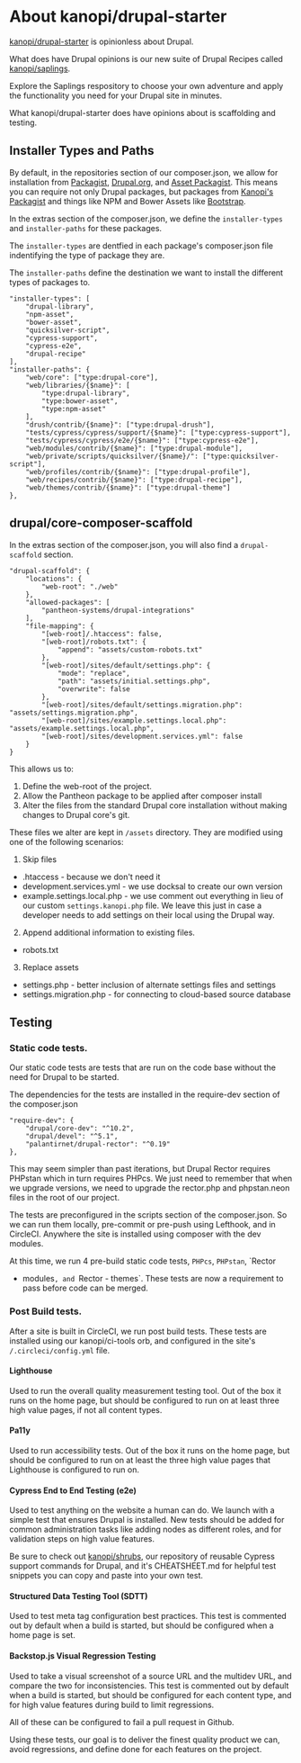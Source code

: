 # About kanopi/drupal-starter

[kanopi/drupal-starter](https://www.github.com/kanopi/drupal-starter) is
opinionless about Drupal.

What does have Drupal opinions is our new suite of Drupal Recipes called
[kanopi/saplings](https://www.github.com/kanopi/saplings).

Explore the Saplings respository to choose your own adventure and apply the
functionality you need for your Drupal site in minutes.

What kanopi/drupal-starter does have opinions about is scaffolding and testing.

## Installer Types and Paths

By default, in the repositories section of our composer.json, we allow for
installation from [Packagist](https://packagist.org/),
[Drupal.org](https://www.drupal.org), and
[Asset Packagist](https://asset-packagist.org/).  This means you can require not
 only Drupal packages, but packages from
[Kanopi's Packagist](https://packagist.org/packages/kanopi/) and things like
NPM and Bower Assets like
[Bootstrap](https://asset-packagist.org/package/bower-asset/bootstrap).

In the extras section of the composer.json, we define the `installer-types` and
`installer-paths` for these packages.

The `installer-types` are dentfied in each package's composer.json file
indentifying the type of package they are.

The `installer-paths` define the destination we want to install the different
types of packages to.

```
"installer-types": [
    "drupal-library",
    "npm-asset",
    "bower-asset",
    "quicksilver-script",
    "cypress-support",
    "cypress-e2e",
    "drupal-recipe"
],
"installer-paths": {
    "web/core": ["type:drupal-core"],
    "web/libraries/{$name}": [
        "type:drupal-library",
        "type:bower-asset",
        "type:npm-asset"
    ],
    "drush/contrib/{$name}": ["type:drupal-drush"],
    "tests/cypress/cypress/support/{$name}": ["type:cypress-support"],
    "tests/cypress/cypress/e2e/{$name}": ["type:cypress-e2e"],
    "web/modules/contrib/{$name}": ["type:drupal-module"],
    "web/private/scripts/quicksilver/{$name}/": ["type:quicksilver-script"],
    "web/profiles/contrib/{$name}": ["type:drupal-profile"],
    "web/recipes/contrib/{$name}": ["type:drupal-recipe"],
    "web/themes/contrib/{$name}": ["type:drupal-theme"]
},
```

## drupal/core-composer-scaffold

In the extras section of the composer.json, you will also find a
`drupal-scaffold` section.

```
"drupal-scaffold": {
    "locations": {
        "web-root": "./web"
    },
    "allowed-packages": [
        "pantheon-systems/drupal-integrations"
    ],
    "file-mapping": {
        "[web-root]/.htaccess": false,
        "[web-root]/robots.txt": {
            "append": "assets/custom-robots.txt"
        },
        "[web-root]/sites/default/settings.php": {
            "mode": "replace",
            "path": "assets/initial.settings.php",
            "overwrite": false
        },
        "[web-root]/sites/default/settings.migration.php": "assets/settings.migration.php",
        "[web-root]/sites/example.settings.local.php": "assets/example.settings.local.php",
        "[web-root]/sites/development.services.yml": false
    }
}
```

This allows us to:
1. Define the web-root of the project.
2. Allow the Pantheon package to be applied after composer install
3. Alter the files from the standard Drupal core installation without making
changes to Drupal core's git.

These files we alter are kept in `/assets` directory.
They are modified using one of the following scenarios:

1. Skip files 
  * .htaccess - because we don't need it
  * development.services.yml - we use docksal to create our own version
  * example.settings.local.php - we use comment out everything in lieu of our 
  custom `settings.kanopi.php` file. We leave this just in case a developer 
  needs to add settings on their local using the Drupal way.
2. Append additional information to existing files.
  * robots.txt
3. Replace assets
  * settings.php - better inclusion of alternate settings files and settings
  * settings.migration.php - for connecting to cloud-based source database

## Testing

### Static code tests.

Our static code tests are tests that are run on the code base without the need
for Drupal to be started.

The dependencies for the tests are installed in the require-dev section of the
composer.json

```
"require-dev": {
    "drupal/core-dev": "^10.2",
    "drupal/devel": "^5.1",
    "palantirnet/drupal-rector": "^0.19"
},
```
This may seem simpler than past iterations, but Drupal Rector requires PHPstan
which in turn requires PHPcs.  We just need to remember that when we upgrade
versions, we need to upgrade the rector.php and phpstan.neon files in the root
of our project.

The tests are preconfigured in the scripts section of the composer.json.  So we
can run them locally, pre-commit or pre-push using Lefthook, and in CircleCI.
Anywhere the site is installed using composer with the dev modules.

At this time, we run 4 pre-build static code tests, `PHPcs`, `PHPstan`, `Rector
- modules`, and `Rector - themes`.  These tests are now a requirement to pass
before code can be merged.

### Post Build tests.

After a site is built in CircleCI, we run post build tests.  These tests are
installed using our kanopi/ci-tools orb, and configured in the site's
`/.circleci/config.yml` file.

#### Lighthouse

Used to run the overall quality measurement testing tool.  Out of the box it
runs on the home page, but should be configured to run on at least three high
value pages, if not all content types.

#### Pa11y

Used to run accessibility tests.  Out of the box it runs on the home page, but
should be configured to run on at least the three high value pages that
Lighthouse is configured to run on.

#### Cypress End to End Testing (e2e)

Used to test anything on the website a human can do.  We launch with a simple
test that ensures Drupal is installed.  New tests should be added for common
administration tasks like adding nodes as different roles, and for validation
steps on high value features.

Be sure to check out [kanopi/shrubs](https://www.github.com/kanopi/shrubs), our
repository of reusable Cypress support commands for Drupal, and it's
CHEATSHEET.md for helpful test snippets you can copy and paste into your own
test.

#### Structured Data Testing Tool (SDTT)

Used to test meta tag configuration best practices.  This test is commented out
by default when a build is started, but should be configured when a home page is
 set.

#### Backstop.js Visual Regression Testing

Used to take a visual screenshot of a source URL and the multidev URL, and
compare the two for inconsistencies. This test is commented out by default
when a build is started, but should be configured for each content type, and for
 high value features during build to limit regressions.

All of these can be configured to fail a pull request in Github.

Using these tests, our goal is to deliver the finest quality product we can,
avoid regressions, and define done for each features on the project.
